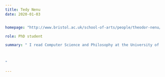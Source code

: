 ```yaml
---
title: Tedy Nenu
date: 2020-01-03


homepage: "http://www.bristol.ac.uk/school-of-arts/people/theodor-nenu/overview.html"

role: PhD student

summary: " I read Computer Science and Philosophy at the University of Oxford. I relish thinking about Truth, Language, Mathematics and Cognition. Occasionally, I interview bright people as part of my '[Philosophical Trials](https://www.youtube.com/channel/UC3ZZCY4WfvJ2c-WQiV4EV0w)' series.



"

---
```


